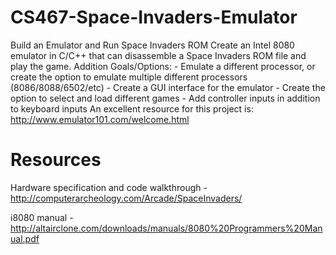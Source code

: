# CS467-Space-Invaders-Emulator
Build an Emulator and Run Space Invaders ROM Create an Intel 8080 emulator in C/C++ that can disassemble a Space Invaders ROM file and play the game. Addition Goals/Options: - Emulate a different processor, or create the option to emulate multiple different processors (8086/8088/6502/etc) - Create a GUI interface for the emulator - Create the option to select and load different games - Add controller inputs in addition to keyboard inputs  An excellent resource for this project is: http://www.emulator101.com/welcome.html


# Resources 
Hardware specification and code walkthrough - http://computerarcheology.com/Arcade/SpaceInvaders/

i8080 manual - http://altairclone.com/downloads/manuals/8080%20Programmers%20Manual.pdf
